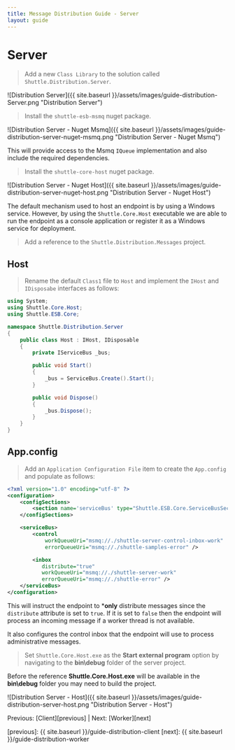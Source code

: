 ```yaml
---
title: Message Distribution Guide - Server
layout: guide
---
```

<script src="{{ site.baseurl }}/assets/js/guide-distribution.js"></script>
<script>shuttle.guideData.selectedItemName = 'guide-distribution-server'</script>
# Server

> Add a new `Class Library` to the solution called `Shuttle.Distribution.Server`.

![Distribution Server]({{ site.baseurl }}/assets/images/guide-distribution-Server.png "Distribution Server")

> Install the `shuttle-esb-msmq` nuget package.

![Distribution Server - Nuget Msmq]({{ site.baseurl }}/assets/images/guide-distribution-server-nuget-msmq.png "Distribution Server - Nuget Msmq")

This will provide access to the Msmq `IQueue` implementation and also include the required dependencies.

> Install the `shuttle-core-host` nuget package.

![Distribution Server - Nuget Host]({{ site.baseurl }}/assets/images/guide-distribution-server-nuget-host.png "Distribution Server - Nuget Host")

The default mechanism used to host an endpoint is by using a Windows service.  However, by using the `Shuttle.Core.Host` executable we are able to run the endpoint as a console application or register it as a Windows service for deployment.

> Add a reference to the `Shuttle.Distribution.Messages` project.

## Host

> Rename the default `Class1` file to `Host` and implement the `IHost` and `IDisposabe` interfaces as follows:

``` c#
using System;
using Shuttle.Core.Host;
using Shuttle.ESB.Core;

namespace Shuttle.Distribution.Server
{
	public class Host : IHost, IDisposable
	{
		private IServiceBus _bus;

		public void Start()
		{
			_bus = ServiceBus.Create().Start();
		}

		public void Dispose()
		{
			_bus.Dispose();
		}
	}
}
```

## App.config

> Add an `Application Configuration File` item to create the `App.config` and populate as follows:

``` xml
<?xml version="1.0" encoding="utf-8" ?>
<configuration>
	<configSections>
		<section name='serviceBus' type="Shuttle.ESB.Core.ServiceBusSection, Shuttle.ESB.Core"/>
	</configSections>

	<serviceBus>
		<control 
			workQueueUri="msmq://./shuttle-server-control-inbox-work" 
			errorQueueUri="msmq://./shuttle-samples-error" />

		<inbox
		   distribute="true"
		   workQueueUri="msmq://./shuttle-server-work"
		   errorQueueUri="msmq://./shuttle-error" />
	</serviceBus>
</configuration>
```

This will instruct the endpoint to ***only** distribute messages since the `distribute` attribute is set to `true`.  If it is set to `false` then the endpoint will process an incoming message if a worker thread is not available.

It also configures the control inbox that the endpoint will use to process administrative messages.

> Set `Shuttle.Core.Host.exe` as the **Start external program** option by navigating to the **bin\debug** folder of the server project.

<div class='alert alert-info'>Before the reference <strong>Shuttle.Core.Host.exe</strong> will be available in the <strong>bin\debug</strong> folder you may need to build the project.</div>

![Distribution Server - Host]({{ site.baseurl }}/assets/images/guide-distribution-server-host.png "Distribution Server - Host")

Previous: [Client][previous] | Next: [Worker][next]

[previous]: {{ site.baseurl }}/guide-distribution-client
[next]: {{ site.baseurl }}/guide-distribution-worker